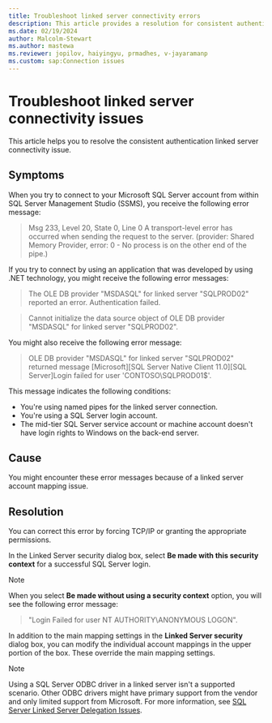```yaml
---
title: Troubleshoot linked server connectivity errors
description: This article provides a resolution for consistent authentication errors that are related to linked server connectivity.
ms.date: 02/19/2024
author: Malcolm-Stewart
ms.author: mastewa
ms.reviewer: jopilov, haiyingyu, prmadhes, v-jayaramanp
ms.custom: sap:Connection issues
---
```


# Troubleshoot linked server connectivity issues

This article helps you to resolve the consistent authentication linked server connectivity issue.

## Symptoms

When you try to connect to your Microsoft SQL Server account from within SQL Server Management Studio (SSMS), you receive the following error message:

> Msg 233, Level 20, State 0, Line 0
> A transport-level error has occurred when sending the request to the server. (provider: Shared Memory Provider, error: 0 - No process is on the other end of the pipe.)

If you try to connect by using an application that was developed by using .NET technology, you might receive the following error messages:

> The OLE DB provider "MSDASQL" for linked server "SQLPROD02" reported an error. Authentication failed.

> Cannot initialize the data source object of OLE DB provider "MSDASQL" for linked server "SQLPROD02".

You might also receive the following error message:

> OLE DB provider "MSDASQL" for linked server "SQLPROD02" returned message [Microsoft][SQL Server Native Client 11.0][SQL Server]Login failed for user 'CONTOSO\SQLPROD01$'.

This message indicates the following conditions:

- You're using named pipes for the linked server connection.
- You're using a SQL Server login account.
- The mid-tier SQL Server service account or machine account doesn't have login rights to Windows on the back-end server.

## Cause

You might encounter these error messages because of a linked server account mapping issue.

## Resolution

You can correct this error by forcing TCP/IP or granting the appropriate permissions.

In the Linked Server security dialog box, select **Be made with this security context** for a successful SQL Server login.

> [!NOTE]
> When you select **Be made without using a security context** option, you will see the following error message:

> "Login Failed for user NT AUTHORITY\ANONYMOUS LOGON".

In addition to the main mapping settings in the **Linked Server security** dialog box, you can modify the individual account mappings in the upper portion of the box. These override the main mapping settings.

> [!NOTE]
> Using a SQL Server ODBC driver in a linked server isn't a supported scenario. Other ODBC drivers might have primary support from the vendor and only limited support from Microsoft. For more information, see [SQL Server Linked Server Delegation Issues](https://github.com/microsoft/CSS_SQL_Networking_Tools/wiki/0650-SQL-Server-Linked-Server-Delegation-Issues).
